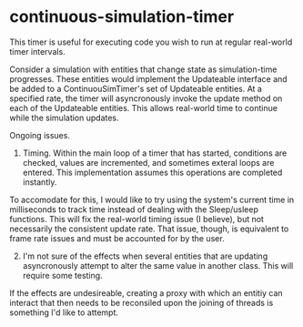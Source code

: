 # continuous-simulation-timer

This timer is useful for executing code you wish to run at regular real-world timer intervals.

Consider a simulation with entities that change state as simulation-time progresses. These entities would implement the Updateable interface and be added to a ContinuouSimTimer's set of Updateable entities. At a specified rate, the timer will asyncronously invoke the update method on each of the Updateable entities. This allows real-world time to continue while the simulation updates.

Ongoing issues. 

1) Timing. Within the main loop of a timer that has started, conditions are checked, values are incremented, and sometimes exteral loops are entered. This implementation assumes this operations are completed instantly.

To accomodate for this, I would like to try using the system's current time in milliseconds to track time instead of dealing with the Sleep/usleep functions. This will fix the real-world timing issue (I believe), but not necessarily the consistent update rate. That issue, though, is equivalent to frame rate issues and must be accounted for by the user.

2) I'm not sure of the effects when several entities that are updating asyncronously attempt to alter the same value in another class. This will require some testing.

If the effects are undesireable, creating a proxy with which an entitiy can interact that then needs to be reconsiled upon the joining of threads is something I'd like to attempt.